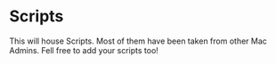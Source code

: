 # Scripts
This will house Scripts.  Most of them have been taken from other Mac Admins.  Fell free to add your scripts too!
